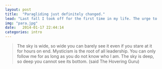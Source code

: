 ```yaml
---
layout: post
title:  "Paragliding just definitely changed."
lead: "Last fall I took off for the first time in my life. The urge to fly has never left me since. Here is what I have learned so far."
img: "para.jpg"
date:   2014-01-17 22:44:14
categories: intro
---
```


> The sky is wide, so wide you can barely see it even if you stare at it for hours on end. Mysticism is the root of all leadership. You can only follow me for as long as you do not know who I am. The sky is deep, so deep you cannot see its bottom. (said The Hovering Guru)